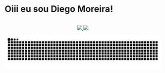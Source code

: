 # Oiii eu sou Diego Moreira!
<br>
<div align="center">
  <a href="https://github.com/dmsdiegomoreira">
  <img height="180em" src="https://github-readme-stats.vercel.app/api?username=dmsdiegomoreira&show_icons=true&theme=algolia&border_color=2DDE98&include_all_commits=true&count_private=true"/>
  <img height="180em" src="https://github-readme-stats.vercel.app/api/top-langs/?username=rafaballerini&layout=compact&langs_count=7&theme=algolia&border_color=2DDE98&locale=pt-br"/>
</div>
 
 ![Snake animation](https://github.com/dmsdiegomoreira/dmsdiegomoreira/blob/output/github-contribution-grid-snake.svg)
